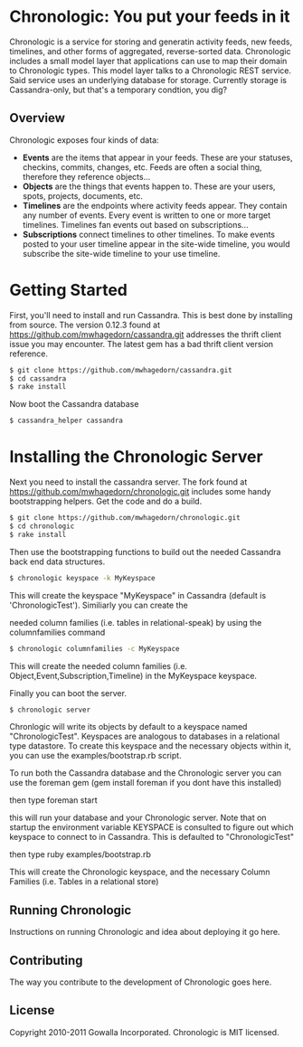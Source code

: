 # Chronologic: You put your feeds in it

Chronologic is a service for storing and generatin activity feeds, new
feeds, timelines, and other forms of aggregated, reverse-sorted data.
Chronologic includes a small model layer that applications can use to
map their domain to Chronologic types. This model layer talks to a
Chronologic REST service. Said service uses an underlying database for
storage. Currently storage is Cassandra-only, but that's a temporary
condtion, you dig?

## Overview

Chronologic exposes four kinds of data:

* **Events** are the items that appear in your feeds. These are your
  statuses, checkins, commits, changes, etc. Feeds are often a social
  thing, therefore they reference objects...
* **Objects** are the things that events happen to. These are your
  users, spots, projects, documents, etc.
* **Timelines** are the endpoints where activity feeds appear. They
  contain any number of events. Every event is written to one or more
  target timelines. Timelines fan events out based on subscriptions...
* **Subscriptions** connect timelines to other timelines. To make events
  posted to your user timeline appear in the site-wide timeline, you
  would subscribe the site-wide timeline to your use timeline.


# Getting Started

First, you'll need to install and run Cassandra.  This is best done by installing from source. The version 0.12.3 found at https://github.com/mwhagedorn/cassandra.git
addresses the thrift client issue you may encounter.  The latest gem has a bad thrift client version reference.

```sh
$ git clone https://github.com/mwhagedorn/cassandra.git
$ cd cassandra
$ rake install
```

Now boot the Cassandra database

```sh
$ cassandra_helper cassandra
```


# Installing the Chronologic Server

Next you need to install the cassandra server.   The fork found at https://github.com/mwhagedorn/chronologic.git includes
some handy bootstrapping helpers.   Get the code and do a build.


```sh
$ git clone https://github.com/mwhagedorn/chronologic.git
$ cd chronologic
$ rake install
```

Then use the bootstrapping functions to build out the needed Cassandra back end data structures.

```sh
$ chronologic keyspace -k MyKeyspace
```

This will create the keyspace "MyKeyspace" in Cassandra (default is 'ChronologicTest').  Similiarly you can create the

needed column families (i.e. tables in relational-speak) by using the columnfamilies command

```sh
$ chronologic columnfamilies -c MyKeyspace
```

This will create the needed column families (i.e. Object,Event,Subscription,Timeline) in the MyKeyspace keyspace.

Finally you can boot the server.

```sh
$ chronologic server
```










Chronlogic will write its objects by default to a keyspace named "ChronologicTest".  Keyspaces are analogous to
databases in a relational type datastore.   To create this keyspace and the necessary objects within it, you can use the
examples/bootstrap.rb script.

To run both the Cassandra database and the Chronologic server you can use the foreman gem (gem install foreman if you
dont have this installed)

then type
    foreman start

 this will run your database and your Chronologic server.   Note that on startup the environment variable KEYSPACE is
 consulted to figure out which keyspace to connect to in Cassandra.  This is defaulted to "ChronologicTest"


 then type
    ruby examples/bootstrap.rb

 This will create the Chronologic keyspace, and the necessary Column Families (i.e. Tables in a relational store)



## Running Chronologic

Instructions on running Chronologic and idea about deploying it go here.

## Contributing

The way you contribute to the development of Chronologic goes here.

## License

Copyright 2010-2011 Gowalla Incorporated. Chronologic is MIT licensed.

